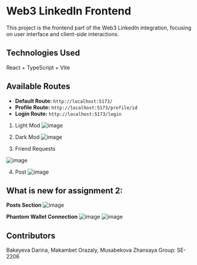
# Web3 LinkedIn Frontend

This project is the frontend part of the Web3 LinkedIn integration, focusing on user interface and client-side interactions.

## Technologies Used

React + TypeScript + Vite

## Available Routes
- **Default Route:** `http://localhost:5173/`
- **Profile Route:** `http://localhost:5173/profile/id`
- **Login Route:** `http://localhost:5173/login`
  
1. Light Mod
   ![image](https://github.com/vuilae/web3-linkedIn/assets/114561182/ab5f5504-562c-4d01-a5cc-a9448108ec4c)

2. Dark Mod
   ![image](https://github.com/vuilae/web3-linkedIn/assets/114561182/d239c093-4e61-462f-aac9-54ca60e24ac5)

3. Friend Requests
   
 ![image](https://github.com/vuilae/web3-linkedIn/assets/114561182/f626ab1d-1a06-4582-9a41-232c885dfda1)

4. Post 
![image](https://github.com/vuilae/web3-linkedIn/assets/114561182/d390f2ea-2450-4624-8baf-40d8931e3a52)


## What is new for assignment 2:
**Posts Section**
![image](https://github.com/vuilae/linkedin/assets/114561182/ee200638-239e-494b-b4e1-35eb4b7dc856)

**Phantom Wallet Connection**
![image](https://github.com/vuilae/linkedin/assets/114561182/c4c96fc4-bedc-442d-bad6-ede9975dc1b4)
![image](https://github.com/vuilae/linkedin/assets/114561182/430d7c94-de71-4088-8505-2162758f2ada)


## Contributors
Bakeyeva Darina, Makambet Orazaly, Musabekova Zhansaya
Group: SE-2206
